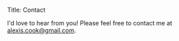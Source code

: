 Title: Contact

I'd love to hear from you!  Please feel free to contact me at [alexis.cook@gmail.com](mailto:alexis.cook@gmail.com).
